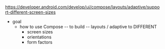 https://developer.android.com/develop/ui/compose/layouts/adaptive/support-different-screen-sizes

* goal
  * how to use Compose -- to build -- layouts / adaptive to DIFFERENT
    * screen sizes
    * orientations
    * form factors